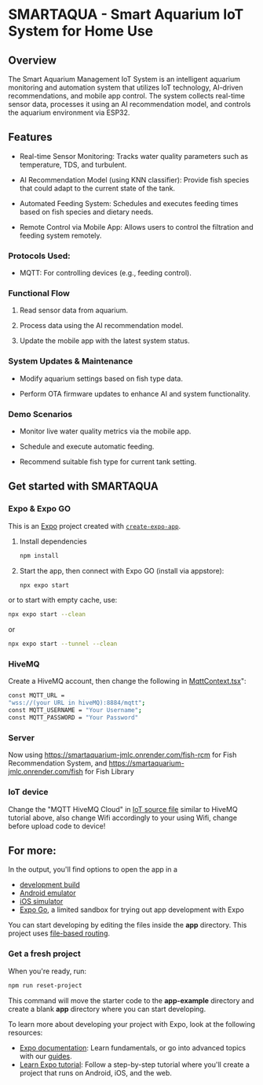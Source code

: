 # SMARTAQUA - Smart Aquarium IoT System for Home Use

## Overview

The Smart Aquarium Management IoT System is an intelligent aquarium monitoring and automation system that utilizes IoT technology, AI-driven recommendations, and mobile app control. The system collects real-time sensor data, processes it using an AI recommendation model, and controls the aquarium environment via ESP32.

## Features

- Real-time Sensor Monitoring: Tracks water quality parameters such as temperature, TDS, and turbulent.

- AI Recommendation Model (using KNN classifier): Provide fish species that could adapt to the current state of the tank.

- Automated Feeding System: Schedules and executes feeding times based on fish species and dietary needs.

- Remote Control via Mobile App: Allows users to control the filtration and feeding system remotely.

### Protocols Used:

- MQTT: For controlling devices (e.g., feeding control).

### Functional Flow

1. Read sensor data from aquarium.

2. Process data using the AI recommendation model.

3. Update the mobile app with the latest system status.

### System Updates & Maintenance

- Modify aquarium settings based on fish type data.

- Perform OTA firmware updates to enhance AI and system functionality.

### Demo Scenarios

- Monitor live water quality metrics via the mobile app.

- Schedule and execute automatic feeding.

- Recommend suitable fish type for current tank setting.

## Get started with SMARTAQUA

### Expo & Expo GO

This is an [Expo](https://expo.dev) project created with [`create-expo-app`](https://www.npmjs.com/package/create-expo-app).

1. Install dependencies

   ```bash
   npm install
   ```

2. Start the app, then connect with Expo GO (install via appstore):

   ```bash
   npx expo start
   ```

or to start with empty cache, use:

```bash
npx expo start --clean
```

or

```bash
npx expo start --tunnel --clean
```

### HiveMQ

Create a HiveMQ account, then change the following in [MqttContext.tsx](context/MqttContext.tsx)":

```bash
const MQTT_URL =
"wss://(your URL in hiveMQ):8884/mqtt";
const MQTT_USERNAME = "Your Username";
const MQTT_PASSWORD = "Your Password"
```

### Server

Now using https://smartaquarium-jmlc.onrender.com/fish-rcm for Fish Recommendation System, and https://smartaquarium-jmlc.onrender.com/fish for Fish Library

### IoT device

Change the "MQTT HiveMQ Cloud" in [IoT source file](test2.ino) similar to HiveMQ tutorial above, also change Wifi accordingly to your using Wifi, change before upload code to device!

## For more:

In the output, you'll find options to open the app in a

- [development build](https://docs.expo.dev/develop/development-builds/introduction/)
- [Android emulator](https://docs.expo.dev/workflow/android-studio-emulator/)
- [iOS simulator](https://docs.expo.dev/workflow/ios-simulator/)
- [Expo Go](https://expo.dev/go), a limited sandbox for trying out app development with Expo

You can start developing by editing the files inside the **app** directory. This project uses [file-based routing](https://docs.expo.dev/router/introduction).

### Get a fresh project

When you're ready, run:

```bash
npm run reset-project
```

This command will move the starter code to the **app-example** directory and create a blank **app** directory where you can start developing.

To learn more about developing your project with Expo, look at the following resources:

- [Expo documentation](https://docs.expo.dev/): Learn fundamentals, or go into advanced topics with our [guides](https://docs.expo.dev/guides).
- [Learn Expo tutorial](https://docs.expo.dev/tutorial/introduction/): Follow a step-by-step tutorial where you'll create a project that runs on Android, iOS, and the web.
